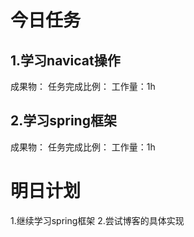 # 今日任务

## 1.学习navicat操作
成果物：
任务完成比例：
工作量：1h
## 2.学习spring框架
成果物：
任务完成比例：
工作量：1h


# 明日计划
1.继续学习spring框架
2.尝试博客的具体实现



